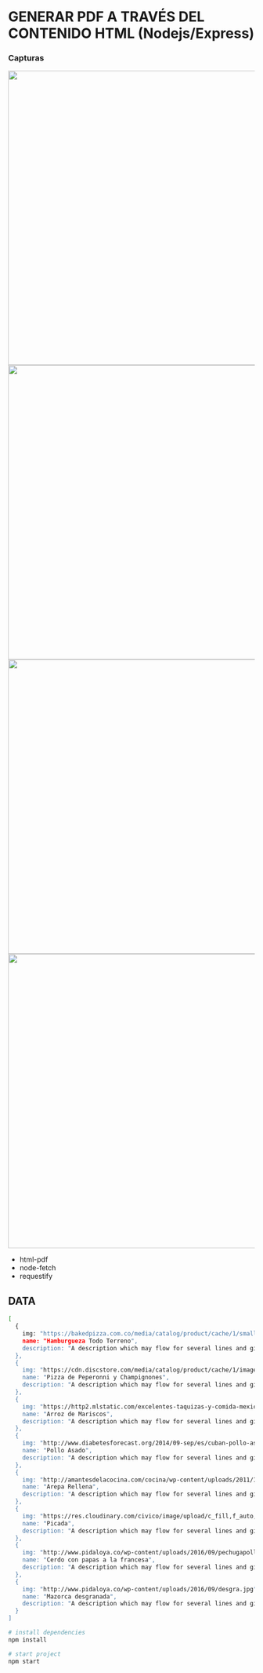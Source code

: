# GENERAR PDF A TRAVÉS DEL CONTENIDO HTML (Nodejs/Express)

<h3>Capturas</h3>
<img width="600" src="https://image.ibb.co/jH5Q5Q/001.png"></img>
<img width="600" src="https://image.ibb.co/geiZzk/002.png"></img>
<img width="600" src="https://image.ibb.co/mzwXkQ/003.png"></img>
<img width="600" src="https://image.ibb.co/joXSKk/004.png"></img>

* html-pdf
* node-fetch
* requestify

## DATA

``` bash
[
  {
    img: "https://bakedpizza.com.co/media/catalog/product/cache/1/small_image/500x500/9df78eab33525d08d6e5fb8d27136e95/h/a/hamburguesa_doble_carne_mex.png",
    name: "Hamburgueza Todo Terreno",
    description: "A description which may flow for several lines and give context to the content."
  },
  {
    img: "https://cdn.discstore.com/media/catalog/product/cache/1/image/1800x/040ec09b1e35df139433887a97daa66f/p/i/pizza-top_2.jpg",
    name: "Pizza de Peperonni y Champignones",
    description: "A description which may flow for several lines and give context to the content."
  },
  {
    img: "https://http2.mlstatic.com/excelentes-taquizas-y-comida-mexicana-D_NQ_NP_751821-MLM25734431910_072017-O.jpg",
    name: "Arroz de Mariscos",
    description: "A description which may flow for several lines and give context to the content."
  },
  {
    img: "http://www.diabetesforecast.org/2014/09-sep/es/cuban-pollo-asado-Sep14-es.jpg",
    name: "Pollo Asado",
    description: "A description which may flow for several lines and give context to the content."
  },
  {
    img: "http://amantesdelacocina.com/cocina/wp-content/uploads/2011/11/arepa2x.jpg",
    name: "Arepa Rellena",
    description: "A description which may flow for several lines and give context to the content."
  },
  {
    img: "https://res.cloudinary.com/civico/image/upload/c_fill,f_auto,fl_lossy,h_500,q_auto,w_500/v1404245583/entity/image/file/003/000/53b3164db9dd5d13ca000003.jpg",
    name: "Picada",
    description: "A description which may flow for several lines and give context to the content."
  },
  {
    img: "http://www.pidaloya.co/wp-content/uploads/2016/09/pechugapollo.jpg",
    name: "Cerdo con papas a la francesa",
    description: "A description which may flow for several lines and give context to the content."
  },
  {
    img: "http://www.pidaloya.co/wp-content/uploads/2016/09/desgra.jpg",
    name: "Mazorca desgranada",
    description: "A description which may flow for several lines and give context to the content."
  }
]
```

``` bash
# install dependencies
npm install

# start project
npm start
```




